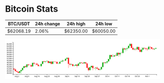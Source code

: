 # Bitcoin Stats

BTC/USDT|24h change|24h high|24h low|
|---|---|---|---|
|$62068.19|2.06%|$62350.00|$60050.00|

<img src="./chart.svg">
